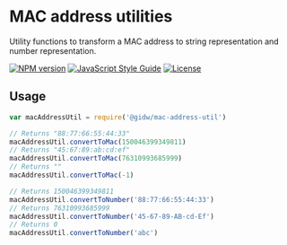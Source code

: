 # MAC address utilities

Utility functions to transform a MAC address to string representation and number representation.

[![NPM version](https://img.shields.io/npm/v/@gidw/mac-address-util.svg)](https://www.npmjs.com/package/@gidw/mac-address-util)
[![JavaScript Style Guide](https://img.shields.io/badge/code_style-standard-brightgreen.svg)](https://standardjs.com)
[![License](https://img.shields.io/github/license/GiDW/mac-address-util.svg)](https://github.com/GiDW/mac-address-util/blob/master/LICENSE)

## Usage

```js
var macAddressUtil = require('@gidw/mac-address-util')

// Returns "88:77:66:55:44:33"
macAddressUtil.convertToMac(150046399349811)
// Returns "45:67:89:ab:cd:ef"
macAddressUtil.convertToMac(76310993685999)
// Returns ""
macAddressUtil.convertToMac(-1)

// Returns 150046399349811
macAddressUtil.convertToNumber('88:77:66:55:44:33')
// Returns 76310993685999
macAddressUtil.convertToNumber('45-67-89-AB-cd-Ef')
// Returns 0
macAddressUtil.convertToNumber('abc')
```
